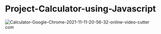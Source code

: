# Project-Calculator-using-Javascript
![Calculator-Google-Chrome-2021-11-11-20-56-32-_online-video-cutter com_](https://user-images.githubusercontent.com/59129395/141333121-e7765fad-5f7f-4a98-b6a7-5a36738d1650.gif)

